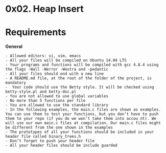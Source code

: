 # 0x02. Heap Insert

# Requirements

**General**

	- Allowed editors: vi, vim, emacs
	- All your files will be compiled on Ubuntu 14.04 LTS
	- Your programs and functions will be compiled with gcc 4.8.4 using the flags -Wall -Werror -Wextra and -pedantic
	- All your files should end with a new line
	- A README.md file, at the root of the folder of the project, is mandatory
	-  Your code should use the Betty style. It will be checked using betty-style.pl and betty-doc.pl
	- You are not allowed to use global variables
	- No more than 5 functions per file
	- You are allowed to use the standard library
	- In the following examples, the main.c files are shown as examples. You can use them to test your functions, but you don’t have to push them to your repo (if you do we won’t take them into accou	nt). We will use our own main.c files at compilation. Our main.c files might be different from the one shown in the examples
	- The prototypes of all your functions should be included in your header file called binary_trees.h
	- Don’t forget to push your header file
	- All your header files should be include guarded


